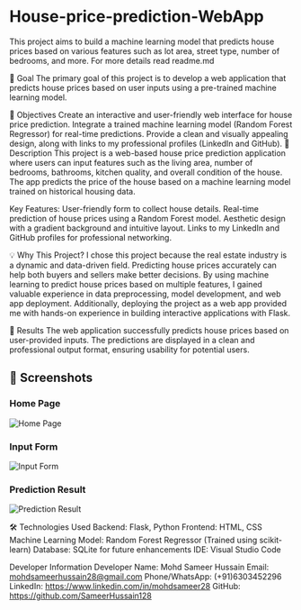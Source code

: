 # House-price-prediction-WebApp
This project aims to build a machine learning model that predicts house prices based on various features such as lot area, street type, number of bedrooms, and more. For more details read readme.md

🚀 Goal
The primary goal of this project is to develop a web application that predicts house prices based on user inputs using a pre-trained machine learning model.

🎯 Objectives
Create an interactive and user-friendly web interface for house price prediction.
Integrate a trained machine learning model (Random Forest Regressor) for real-time predictions.
Provide a clean and visually appealing design, along with links to my professional profiles (LinkedIn and GitHub).
📝 Description
This project is a web-based house price prediction application where users can input features such as the living area, number of bedrooms, bathrooms, kitchen quality, and overall condition of the house. The app predicts the price of the house based on a machine learning model trained on historical housing data.

Key Features:
User-friendly form to collect house details.
Real-time prediction of house prices using a Random Forest model.
Aesthetic design with a gradient background and intuitive layout.
Links to my LinkedIn and GitHub profiles for professional networking.

💡 Why This Project?
I chose this project because the real estate industry is a dynamic and data-driven field. Predicting house prices accurately can help both buyers and sellers make better decisions. By using machine learning to predict house prices based on multiple features, I gained valuable experience in data preprocessing, model development, and web app deployment. Additionally, deploying the project as a web app provided me with hands-on experience in building interactive applications with Flask.


🌟 Results
The web application successfully predicts house prices based on user-provided inputs. The predictions are displayed in a clean and professional output format, ensuring usability for potential users.

## 📸 **Screenshots**
### Home Page
![Home Page](static/home.png)

### Input Form
![Input Form](static/input.png)

### Prediction Result
![Prediction Result](static/predicted.png)

🛠️ Technologies Used
Backend: Flask, Python
Frontend: HTML, CSS
Machine Learning Model: Random Forest Regressor (Trained using scikit-learn)
Database: SQLite for future enhancements
IDE: Visual Studio Code


Developer Information
Developer Name: Mohd Sameer Hussain
Email: mohdsameerhussain28@gmail.com
Phone/WhatsApp: (+91)6303452296
LinkedIn: https://www.linkedin.com/in/mohdsameer28
GitHub: https://github.com/SameerHussain128
